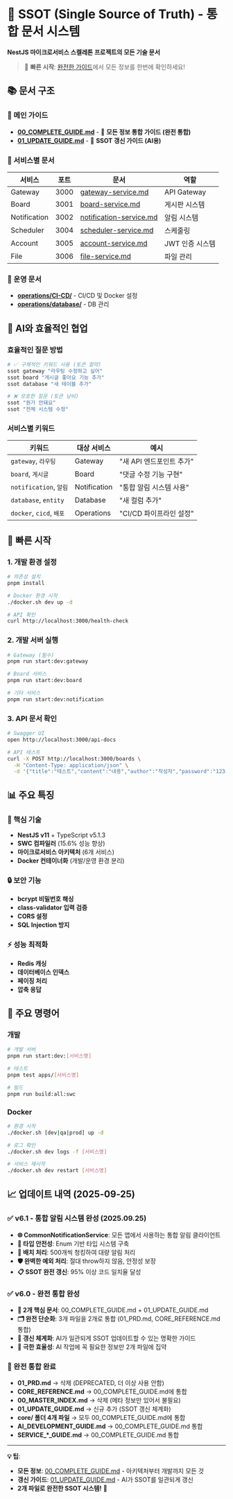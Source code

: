 # 🎯 SSOT (Single Source of Truth) - 통합 문서 시스템

**NestJS 마이크로서비스 스켈레톤 프로젝트의 모든 기술 문서**

> 🚀 **빠른 시작**: [완전한 가이드](./COMPLETE_GUIDE.md)에서 모든 정보를 한번에 확인하세요!

## 📚 문서 구조

### 🎯 메인 가이드

- **[00_COMPLETE_GUIDE.md](./00_COMPLETE_GUIDE.md)** - 🚀 **모든 정보 통합 가이드 (완전 통합)**
- **[01_UPDATE_GUIDE.md](./01_UPDATE_GUIDE.md)** - 🔄 **SSOT 갱신 가이드 (AI용)**

### 🔧 서비스별 문서

| 서비스       | 포트 | 문서                                                                       | 역할            |
| ------------ | ---- | -------------------------------------------------------------------------- | --------------- |
| Gateway      | 3000 | [gateway-service.md](./services/gateway/gateway-service.md)                | API Gateway     |
| Board        | 3001 | [board-service.md](./services/board/board-service.md)                      | 게시판 시스템   |
| Notification | 3002 | [notification-service.md](./services/notification/notification-service.md) | 알림 시스템     |
| Scheduler    | 3004 | [scheduler-service.md](./services/scheduler/scheduler-service.md)          | 스케줄링        |
| Account      | 3005 | [account-service.md](./services/account/account-service.md)                | JWT 인증 시스템 |
| File         | 3006 | [file-service.md](./services/file/file-service.md)                         | 파일 관리       |

### 🚀 운영 문서

- **[operations/CI-CD/](./operations/CI-CD/)** - CI/CD 및 Docker 설정
- **[operations/database/](./operations/database/)** - DB 관리

## 🤖 AI와 효율적인 협업

### 효율적인 질문 방법

```bash
# ✅ 구체적인 키워드 사용 (토큰 절약)
ssot gateway "라우팅 수정하고 싶어"
ssot board "게시글 좋아요 기능 추가"
ssot database "새 테이블 추가"

# ❌ 모호한 질문 (토큰 낭비)
ssot "뭔가 안돼요"
ssot "전체 시스템 수정"
```

### 서비스별 키워드

| 키워드                   | 대상 서비스  | 예시                     |
| ------------------------ | ------------ | ------------------------ |
| `gateway`, `라우팅`      | Gateway      | "새 API 엔드포인트 추가" |
| `board`, `게시글`        | Board        | "댓글 수정 기능 구현"    |
| `notification`, `알림`   | Notification | "통합 알림 시스템 사용"  |
| `database`, `entity`     | Database     | "새 컬럼 추가"           |
| `docker`, `cicd`, `배포` | Operations   | "CI/CD 파이프라인 설정"  |

## 🚀 빠른 시작

### 1. 개발 환경 설정

```bash
# 의존성 설치
pnpm install

# Docker 환경 시작
./docker.sh dev up -d

# API 확인
curl http://localhost:3000/health-check
```

### 2. 개발 서버 실행

```bash
# Gateway (필수)
pnpm run start:dev:gateway

# Board 서비스
pnpm run start:dev:board

# 기타 서비스
pnpm run start:dev:notification
```

### 3. API 문서 확인

```bash
# Swagger UI
open http://localhost:3000/api-docs

# API 테스트
curl -X POST http://localhost:3000/boards \
  -H "Content-Type: application/json" \
  -d '{"title":"테스트","content":"내용","author":"작성자","password":"1234"}'
```

## 📊 주요 특징

### 🎯 핵심 기술

- **NestJS v11** + TypeScript v5.1.3
- **SWC 컴파일러** (15.6% 성능 향상)
- **마이크로서비스 아키텍처** (6개 서비스)
- **Docker 컨테이너화** (개발/운영 환경 분리)

### 🔒 보안 기능

- **bcrypt 비밀번호 해싱**
- **class-validator 입력 검증**
- **CORS 설정**
- **SQL Injection 방지**

### ⚡ 성능 최적화

- **Redis 캐싱**
- **데이터베이스 인덱스**
- **페이징 처리**
- **압축 응답**

## 🔧 주요 명령어

### 개발

```bash
# 개발 서버
pnpm run start:dev:[서비스명]

# 테스트
pnpm test apps/[서비스명]

# 빌드
pnpm run build:all:swc
```

### Docker

```bash
# 환경 시작
./docker.sh [dev|qa|prod] up -d

# 로그 확인
./docker.sh dev logs -f [서비스명]

# 서비스 재시작
./docker.sh dev restart [서비스명]
```

## 📈 업데이트 내역 (2025-09-25)

### ✅ v6.1 - 통합 알림 시스템 완성 (2025.09.25)

- **🌐 CommonNotificationService**: 모든 앱에서 사용하는 통합 알림 클라이언트
- **🎯 타입 안전성**: Enum 기반 타입 시스템 구축
- **🔄 배치 처리**: 500개씩 청킹하여 대량 알림 처리
- **🛡️ 완벽한 예외 처리**: 절대 throw하지 않음, 안정성 보장
- **📋 SSOT 완전 갱신**: 95% 이상 코드 일치율 달성

### ✅ v6.0 - 완전 통합 완성

- **📄 2개 핵심 문서**: 00_COMPLETE_GUIDE.md + 01_UPDATE_GUIDE.md
- **🗂️ 완전 단순화**: 3개 파일을 2개로 통합 (01_PRD.md, CORE_REFERENCE.md 통합)
- **🔄 갱신 체계화**: AI가 일관되게 SSOT 업데이트할 수 있는 명확한 가이드
- **🎯 극한 효율성**: AI 작업에 꼭 필요한 정보만 2개 파일에 집약

### 🧹 완전 통합 완료

- **01_PRD.md** → 삭제 (DEPRECATED, 더 이상 사용 안함)
- **CORE_REFERENCE.md** → 00_COMPLETE_GUIDE.md에 통합
- **00_MASTER_INDEX.md** → 삭제 (메타 정보만 있어서 불필요)
- **01_UPDATE_GUIDE.md** → 신규 추가 (SSOT 갱신 체계화)
- **core/ 폴더 4개 파일** → 모두 00_COMPLETE_GUIDE.md에 통합
- **AI_DEVELOPMENT_GUIDE.md** → 00_COMPLETE_GUIDE.md 통합
- **SERVICE\_\*\_GUIDE.md** → 00_COMPLETE_GUIDE.md 통합

---

**💡 팁**:

- **모든 정보**: [00_COMPLETE_GUIDE.md](./00_COMPLETE_GUIDE.md) - 아키텍처부터 개발까지 모든 것
- **갱신 가이드**: [01_UPDATE_GUIDE.md](./01_UPDATE_GUIDE.md) - AI가 SSOT를 일관되게 갱신
- **2개 파일로 완전한 SSOT 시스템!** 🚀
